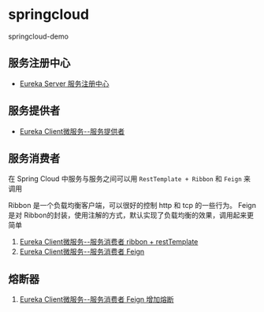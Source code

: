 # springcloud
 springcloud-demo

## 服务注册中心
- [Eureka Server 服务注册中心](./eureka-server/README.md)

## 服务提供者
- [Eureka Client微服务--服务提供者](./product-data-service/README.md)

## 服务消费者
在 Spring Cloud 中服务与服务之间可以用 `RestTemplate + Ribbon` 和 `Feign` 来调用

Ribbon 是一个负载均衡客户端，可以很好的控制 http 和 tcp 的一些行为。
Feign 是对 Ribbon的封装，使用注解的方式，默认实现了负载均衡的效果，调用起来更简单

1. [Eureka Client微服务--服务消费者 ribbon + restTemplate](./product-view-service-ribbon)
2. [Eureka Client微服务--服务消费者 Feign](./product-view-service-feign)

 
## 熔断器

 1. [Eureka Client微服务--服务消费者 Feign 增加熔断](./product-view-service-feign-hystrix/README.md)

 
 